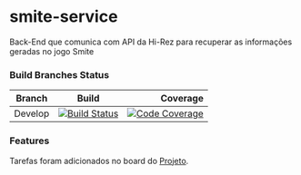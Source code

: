 # smite-service
Back-End que comunica com API da Hi-Rez para recuperar as informações geradas no jogo Smite


### Build Branches Status

| Branch        | Build         | Coverage  |
| ------------- |:-------------:| ---------:|
| Develop       | [![Build Status](https://travis-ci.org/victorlbernardes/smite-service.svg?branch=master)](https://travis-ci.org/victorlbernardes/smite-service) | [![Code Coverage](https://codecov.io/gh/victorlbernardes/smite-service/coverage.svg)](https://codecov.io/gh/victorlbernardes/smite-service)|

### Features

Tarefas foram adicionados no board do [Projeto](https://github.com/victorlbernardes/smite-service/projects/1).

